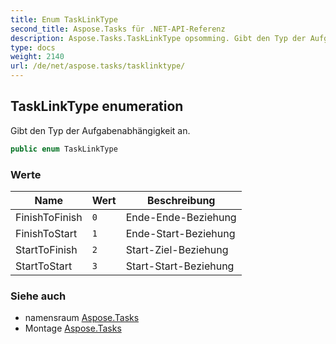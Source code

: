 ```yaml
---
title: Enum TaskLinkType
second_title: Aspose.Tasks für .NET-API-Referenz
description: Aspose.Tasks.TaskLinkType opsomming. Gibt den Typ der Aufgabenabhängigkeit an.
type: docs
weight: 2140
url: /de/net/aspose.tasks/tasklinktype/
---
```

## TaskLinkType enumeration

Gibt den Typ der Aufgabenabhängigkeit an.

```csharp
public enum TaskLinkType
```

### Werte

| Name | Wert | Beschreibung |
| --- | --- | --- |
| FinishToFinish | `0` | Ende-Ende-Beziehung |
| FinishToStart | `1` | Ende-Start-Beziehung |
| StartToFinish | `2` | Start-Ziel-Beziehung |
| StartToStart | `3` | Start-Start-Beziehung |

### Siehe auch

* namensraum [Aspose.Tasks](../../aspose.tasks/)
* Montage [Aspose.Tasks](../../)


